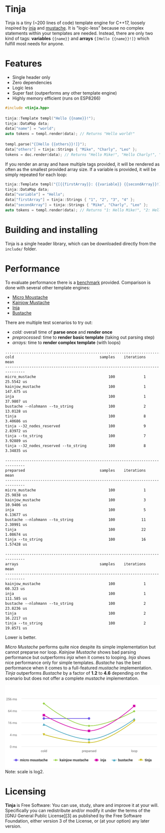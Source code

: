 # Tinja
Tinja is a tiny (~200 lines of code) template engine for C++17, loosely inspired by 
[inja](https://github.com/pantor/inja) and [mustache](https://mustache.github.io). It is 
"logic-less" because no complex statements within your templates are needed. Instead, there 
are only two kind of tags: **variables** `{{name}}` and **arrays** `{[Hello {{name}}!]}` 
which fulfill most needs for anyone.

# Features
* Single header only
* Zero dependencies
* Logic less
* Super fast (outperforms any other template engine)
* Highly memory efficient (runs on ESP8266)

```.cpp
#include <tinja.hpp>

tinja::Template templ("Hello {{name}}!");
tinja::DataMap data;
data["name"] = "world";
auto tokens = templ.render(data); // Returns "Hello world!"

templ.parse("{[Hello {{others}}!]}");
data["others"] = tinja::Strings { "Mike", "Charly", "Leo" };
tokens = doc.render(data); // Returns "Hello Mike!", "Hello Charly!", "Hello Leo!"
```

If you render an array and have multiple tags provided, it will be rendered as often as the smallest provided array size.
If a variable is provided, it will be simply repeated for each loop:
```.cpp
tinja::Template templ("{[{{firstArray}}: {{variable}} {{secondArray}}!]}");
tinja::DataMap data;
data["variable"] = "Hello";
data["firstArray"] = tinja::Strings { "1", "2", "3", "4" };
data["secondArray"] = tinja::Strings { "Mike", "Charly", "Leo" };
auto tokens = templ.render(data); // Returns "1: Hello Mike!", "2: Hello Charly!", "3: Hello Leo!"
```

# Building and installing
Tinja is a single header library, which can be downloaded directly from the `include/` folder.

# Performance
To evaluate performance there is a [benchmark](test/source/benchmark.cpp) provided.
Comparison is done with several other template engines:
* [Micro Moustache](https://github.com/rzeldent/micro-moustache)
* [Kainjow Mustache](https://github.com/kainjow/Mustache)
* [Inja](https://github.com/pantor/inja)
* [Bustache](https://github.com/jamboree/bustache)

There are multiple test scenarios to try out:
* *cold:* overall time of **parse once** and **render once**
* *preprocessed:* time to **render basic template** (taking out parsing step)
* *arrays:* time to **render complex template** (with loops)

```
...............................................................................
cold                                       samples    iterations          mean
-------------------------------------------------------------------------------
micro_mustache                                 100             1    25.5542 us
kainjow_mustache                               100             1    147.675 us
inja                                           100             1    37.9807 us
bustache --nlohmann --to_string                100             2    13.0128 us
tinja                                          100             8    3.40686 us
tinja --32_nodes_reserved                      100             9    2.83972 us
tinja --to_string                              100             7    3.92889 us
tinja --32_nodes_reserved --to_string          100             8    3.34835 us
  
-------------------------------------------------------------------------------
preparsed                                  samples    iterations          mean
-------------------------------------------------------------------------------
micro_mustache                                 100             1    25.9838 us
kainjow_mustache                               100             3    10.9406 us
inja                                           100             5    6.13677 us
bustache --nlohmann --to_string                100            11    2.30991 us
tinja                                          100            22    1.08674 us
tinja --to_string                              100            16    1.57428 us

-------------------------------------------------------------------------------
arrays                                     samples    iterations          mean
-------------------------------------------------------------------------------
kainjow_mustache                               100             1     60.323 us
inja                                           100             1    111.585 us
bustache --nlohmann --to_string                100             2    23.8236 us
tinja                                          100             2    16.2217 us
tinja --to_string                              100             2    19.8571 us
```
Lower is better.

*Micro Mustache* performs quite nice despite its simple implementation but cannot preparse nor loop.
*Kainjow Mustache* shows bad parsing performance but outperforms *inja* when it comes to looping.
*Inja* shows nice performance only for simple templates.
*Bustache* has the best performance when it comes to a full-featured *mustache* implementation.
*Tinja* outperforms *Bustache* by a factor of **1.2** to **4.6** depending on the scenario but does not offer a complete *mustache* implementation.

![benchmark](doc/tinja_benchmark.svg)  
Note: scale is log2.

# Licensing
**Tinja** is Free Software: You can use, study, share and improve it at your
will. Specifically you can redistribute and/or modify it under the terms of the
[GNU General Public License][3] as published by the Free Software Foundation,
either version 3 of the License, or (at your option) any later version.

